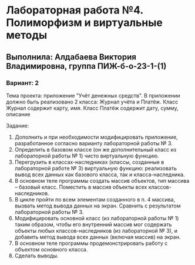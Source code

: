 # Лабораторная работа №4. Полиморфизм и виртуальные методы
## Выполнила: Алдабаева Виктория Владимировна, группа ПИЖ-б-о-23-1-(1)
### Вариант: 2

Тема проекта: приложение "Учёт денежных средств". 
В приложении должно быть реализовано 2 класса: Журнал учёта и Платёж. Класс Журнал содержит карту, имя. Класс Платёж содержит дату, сумму, описание

Задание:
1. Дополнить и при необходимости модифицировать приложение, разработанное согласно варианту лабораторной работы № 3. 
2. Определить в базовом классе (он же дополнительный класс из лабораторной работы № 1) чисто виртуальную функцию.
3. Перегрузить в классах-наследниках (классы, созданные в лабораторной работе № 3) виртуальную функцию: реализовать вывод всех данных как базового класса, так и класса-наследника.
4. В основном теле программы создать массив объектов, тип массива – базовый класс. Поместить в массив объекты всех классов-наследников. 
5. В цикле пройти по всем элементам созданного в п. 4 массива, вызвать метод вывода данных на экран. Сравнить с результатом лабораторной работы № 3.
6. Модифицировать основной класс (из лабораторной работы № 1) таким образом, чтобы его внутренний массив мог содержать объекты любых классов-наследников (из лабораторной № 3), и добавить метод вывода всех
данных (включая массив) на экран.
7. В основном теле программы продемонстрировать работу с объектом основного класса.
8. Сделать выводы.


